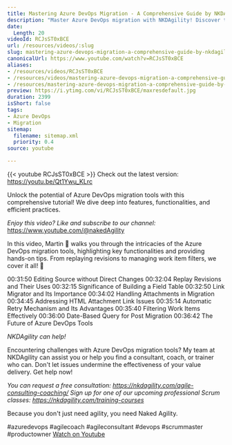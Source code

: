 ```yaml
---
title: Mastering Azure DevOps Migration - A Comprehensive Guide by NKDAgility
description: "Master Azure DevOps migration with NKDAgility! Discover tools, tips, and best practices in this comprehensive guide. Unlock your potential today! \U0001F680"
date:
  Length: 20
videoId: RCJsST0xBCE
url: /resources/videos/:slug
slug: mastering-azure-devops-migration-a-comprehensive-guide-by-nkdagility
canonicalUrl: https://www.youtube.com/watch?v=RCJsST0xBCE
aliases:
- /resources/videos/RCJsST0xBCE
- /resources/videos/mastering-azure-devops-migration-a-comprehensive-guide-by-nkdagility
- /resources/mastering-azure-devops-migration-a-comprehensive-guide-by-nkdagility
preview: https://i.ytimg.com/vi/RCJsST0xBCE/maxresdefault.jpg
duration: 2399
isShort: false
tags:
- Azure DevOps
- Migration
sitemap:
  filename: sitemap.xml
  priority: 0.4
source: youtube

---
```

{{< youtube RCJsST0xBCE >}} 
 Check out the latest version: https://youtu.be/Qt1Ywu_KLrc

Unlock the potential of Azure DevOps migration tools with this comprehensive tutorial! We dive deep into features, functionalities, and efficient practices. 

*Enjoy this video? Like and subscribe to our channel:* https://www.youtube.com/@nakedAgility

In this video, Martin 🎤 walks you through the intricacies of the Azure DevOps migration tools, highlighting key functionalities and providing hands-on tips. From replaying revisions to managing work item filters, we cover it all! 🚀

00:31:50 Editing Source without Direct Changes
00:32:04 Replay Revisions and Their Uses
00:32:15 Significance of Building a Field Table
00:32:50 Link Migrator and Its Importance
00:34:02 Handling Attachments in Migration
00:34:45 Addressing HTML Attachment Link Issues
00:35:14 Automatic Retry Mechanism and Its Advantages
00:35:40 Filtering Work Items Effectively
00:36:00 Date-Based Query for Post Migration
00:36:42 The Future of Azure DevOps Tools

*NKDAgility can help!* 

Encountering challenges with Azure DevOps migration tools? My team at NKDAgility can assist you or help you find a consultant, coach, or trainer who can. Don't let issues undermine the effectiveness of your value delivery. Get help now! 

_You can request a free consultation: https://nkdagility.com/agile-consulting-coaching/_
_Sign up for one of our upcoming professional Scrum classes: https://nkdagility.com/training-courses_

Because you don't just need agility, you need Naked Agility.

#azuredevops #agilecoach #agileconsultant #devops #scrummaster #productowner 
 [Watch on Youtube](https://www.youtube.com/watch?v=RCJsST0xBCE)
